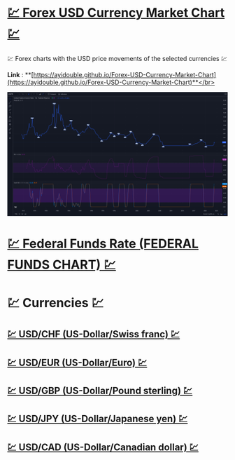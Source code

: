 # [💹 Forex USD Currency Market Chart 💹](https://ayidouble.github.io/Forex-USD-Currency-Market-Chart)
💹 Forex charts with the USD price movements of the selected currencies 💹

**Link** : **[https://ayidouble.github.io/Forex-USD-Currency-Market-Chart](https://ayidouble.github.io/Forex-USD-Currency-Market-Chart)**</br>

![Forex USD Currency Market Chart Candlestick Price Movement Stoch RSI](Images/USFEDFUNDSRATE-Chart.png)

# [💹 Federal Funds Rate (FEDERAL FUNDS CHART) 💹](https://ayidouble.github.io/Forex-USD-Currency-Market-Chart/USFEDFUNDSRATE)

# 💹 Currencies 💹

## [💹 USD/CHF (US-Dollar/Swiss franc) 💹](https://ayidouble.github.io/Forex-USD-Currency-Market-Chart/USDCHF)

## [💹 USD/EUR (US-Dollar/Euro) 💹](https://ayidouble.github.io/Forex-USD-Currency-Market-Chart/USDEUR)

## [💹 USD/GBP (US-Dollar/Pound sterling) 💹](https://ayidouble.github.io/Forex-USD-Currency-Market-Chart/USDGBP)

## [💹 USD/JPY (US-Dollar/Japanese yen) 💹](https://ayidouble.github.io/Forex-USD-Currency-Market-Chart/USDJPY)

## [💹 USD/CAD (US-Dollar/Canadian dollar) 💹](https://ayidouble.github.io/Forex-USD-Currency-Market-Chart/USDCAD)
